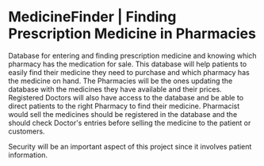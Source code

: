# MedicineFinder | Finding Prescription Medicine in Pharmacies
Database for entering and finding prescription medicine and knowing which pharmacy has the medication for sale. This database will help patients to easily find their medicine they need to purchase and which pharmacy has the medicine on hand. The Pharmacies will be the ones updating the database with the medicines they have available and their prices.
Registered Doctors will also have access to the database and be able to direct patients to the right Pharmacy to find their medicine. Pharmacist would sell the medicines should be registered in the database and the should check Doctor's entries before selling the medicine to the patient or customers.

Security will be an important aspect of this project since it involves patient information.